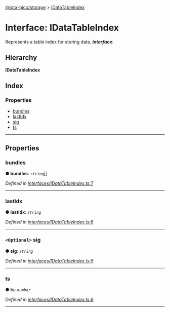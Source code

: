 [@iota-pico/storage](../README.md) > [IDataTableIndex](../interfaces/idatatableindex.md)

# Interface: IDataTableIndex

Represents a table index for storing data.
*__interface__*: 

## Hierarchy

**IDataTableIndex**

## Index

### Properties

* [bundles](idatatableindex.md#bundles)
* [lastIdx](idatatableindex.md#lastidx)
* [sig](idatatableindex.md#sig)
* [ts](idatatableindex.md#ts)

---

## Properties

<a id="bundles"></a>

###  bundles

**● bundles**: *`string`[]*

*Defined in [interfaces/IDataTableIndex.ts:7](https://github.com/iota-pico/storage/blob/893ad8d/src/interfaces/IDataTableIndex.ts#L7)*

___
<a id="lastidx"></a>

###  lastIdx

**● lastIdx**: *`string`*

*Defined in [interfaces/IDataTableIndex.ts:8](https://github.com/iota-pico/storage/blob/893ad8d/src/interfaces/IDataTableIndex.ts#L8)*

___
<a id="sig"></a>

### `<Optional>` sig

**● sig**: *`string`*

*Defined in [interfaces/IDataTableIndex.ts:9](https://github.com/iota-pico/storage/blob/893ad8d/src/interfaces/IDataTableIndex.ts#L9)*

___
<a id="ts"></a>

###  ts

**● ts**: *`number`*

*Defined in [interfaces/IDataTableIndex.ts:6](https://github.com/iota-pico/storage/blob/893ad8d/src/interfaces/IDataTableIndex.ts#L6)*

___

